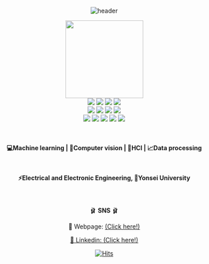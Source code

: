 <div align="center">
  
![header](https://capsule-render.vercel.app/api?type=wave&&color=0:FFCCCC,777777:CD99FF&height=160&section=header&fontSize=70&stroke=FFFFFF&fontColor=0000&fontAlignY=30)

<img src="https://media.tenor.com/zVvViQKqa0MAAAAi/psybirdb1oom.gif" style="width:179px"> 
<!--  <img src="https://media.tenor.com/FIOSFwDbg2MAAAAi/sanrio-cinnamoroll.gif" style="width:179px"> -->
<br>

  <img src="https://img.shields.io/badge/python-ff72b0?style=for-the-badge&logo=python&logoColor=ff4279"> 
  <img src="https://img.shields.io/badge/c++-ff72b0?style=for-the-badge&logo=c%2B%2B&logoColor=ff4279">
  <img src="https://img.shields.io/badge/PyTorch-%23ff72b0.svg?style=for-the-badge&logo=PyTorch&logoColor=ff4279">
  <img src="https://img.shields.io/badge/javascript-ff72b0?style=for-the-badge&logo=javascript&logoColor=ff4279"/>
  <br>
  <img src="https://img.shields.io/badge/linux-ff72b0?style=for-the-badge&logo=linux&logoColor=ff4279"> 
  <img src="https://img.shields.io/badge/Ubuntu-ff72b0?style=for-the-badge&logo=ubuntu&logoColor=ff4279">
  <img src="https://img.shields.io/badge/Anaconda-%23ff72b0.svg?style=for-the-badge&logo=anaconda&logoColor=ff4279">
  <img src="https://img.shields.io/badge/git-ff72b0?style=for-the-badge&logo=git&logoColor=ff4279">
  <br>
  <img src="https://img.shields.io/badge/numpy-%23ff72b0.svg?style=for-the-badge&logo=numpy&logoColor=ff4279">
  <img src="https://img.shields.io/badge/pandas-%23ff72b0.svg?style=for-the-badge&logo=pandas&logoColor=ff4279">
  <img src="https://img.shields.io/badge/opencv-%23ff72b0.svg?style=for-the-badge&logo=opencv&logoColor=ff4279">
  <img src="https://img.shields.io/badge/html5-ff72b0?style=for-the-badge&logo=html5&logoColor=ff4279"> 
  <img src="https://img.shields.io/badge/css-ff72b0?style=for-the-badge&logo=css3&logoColor=ff4279"> 
  

  
  <br>
  <br>
</div>

<div align="center">

<br>


__💻Machine learning | 👀Computer vision | 🚀HCI | 📈Data processing__
<br>

<br>

__⚡Electrical and Electronic Engineering, 🦅Yonsei University__
<br>
<br>
<br>
<br>
🩰 __SNS__ 🩰

🏡 Webpage:
<a href="https://yoomimi.github.io"> (Click here!)
<br>

🔗 Linkedin:
<a href="https://www.linkedin.com/in/yoomimi/"> (Click here!)
<br>



[![Hits](https://hits.seeyoufarm.com/api/count/incr/badge.svg?url=https%3A%2F%2Fgithub.com%2Fyoomimi%2Fhit-counter&count_bg=%23ff92d0&title_bg=%23ff4279&icon=github.svg&icon_color=%23E7E7E7&title=%EB%B0%A9%EB%AC%B8%EC%9E%90&edge_flat=false)](https://hits.seeyoufarm.com)
<br>
</div>
